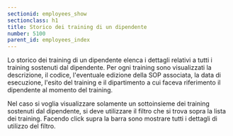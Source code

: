 ```yaml
---
sectionid: employees_show
sectionclass: h1
title: Storico dei training di un dipendente
number: 5100
parent_id: employees_index
---
```

Lo storico dei training di un dipendente elenca i dettagli relativi a tutti i training sostenuti dal dipendente.
Per ogni training sono visualizzati la descrizione, il codice, l'eventuale edizione della SOP associata, la data di esecuzione, l'esito del training e il dipartimento a cui faceva riferimento il dipendente al momento del training. 

Nel caso si voglia visualizzare solamente un sottoinsieme dei training sostenuti dal dipendente, si deve utilizzare il filtro che si trova sopra la lista dei training. Facendo click supra la barra sono mostrare tutti i dettagli di utilizzo del filtro.

